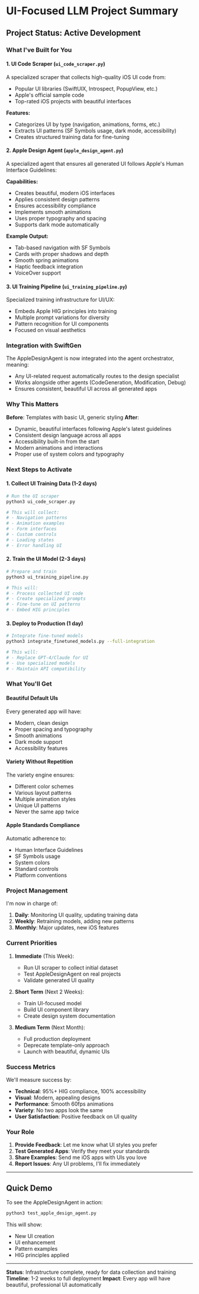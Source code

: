# UI-Focused LLM Project Summary

## Project Status: Active Development

### What I've Built for You

#### 1. **UI Code Scraper** (`ui_code_scraper.py`)
A specialized scraper that collects high-quality iOS UI code from:
- Popular UI libraries (SwiftUIX, Introspect, PopupView, etc.)
- Apple's official sample code
- Top-rated iOS projects with beautiful interfaces

**Features:**
- Categorizes UI by type (navigation, animations, forms, etc.)
- Extracts UI patterns (SF Symbols usage, dark mode, accessibility)
- Creates structured training data for fine-tuning

#### 2. **Apple Design Agent** (`apple_design_agent.py`)
A specialized agent that ensures all generated UI follows Apple's Human Interface Guidelines:

**Capabilities:**
- Creates beautiful, modern iOS interfaces
- Applies consistent design patterns
- Ensures accessibility compliance
- Implements smooth animations
- Uses proper typography and spacing
- Supports dark mode automatically

**Example Output:**
- Tab-based navigation with SF Symbols
- Cards with proper shadows and depth
- Smooth spring animations
- Haptic feedback integration
- VoiceOver support

#### 3. **UI Training Pipeline** (`ui_training_pipeline.py`)
Specialized training infrastructure for UI/UX:
- Embeds Apple HIG principles into training
- Multiple prompt variations for diversity
- Pattern recognition for UI components
- Focused on visual aesthetics

### Integration with SwiftGen

The AppleDesignAgent is now integrated into the agent orchestrator, meaning:
- Any UI-related request automatically routes to the design specialist
- Works alongside other agents (CodeGeneration, Modification, Debug)
- Ensures consistent, beautiful UI across all generated apps

### Why This Matters

**Before**: Templates with basic UI, generic styling
**After**: 
- Dynamic, beautiful interfaces following Apple's latest guidelines
- Consistent design language across all apps
- Accessibility built-in from the start
- Modern animations and interactions
- Proper use of system colors and typography

### Next Steps to Activate

#### 1. Collect UI Training Data (1-2 days)
```bash
# Run the UI scraper
python3 ui_code_scraper.py

# This will collect:
# - Navigation patterns
# - Animation examples
# - Form interfaces
# - Custom controls
# - Loading states
# - Error handling UI
```

#### 2. Train the UI Model (2-3 days)
```bash
# Prepare and train
python3 ui_training_pipeline.py

# This will:
# - Process collected UI code
# - Create specialized prompts
# - Fine-tune on UI patterns
# - Embed HIG principles
```

#### 3. Deploy to Production (1 day)
```bash
# Integrate fine-tuned models
python3 integrate_finetuned_models.py --full-integration

# This will:
# - Replace GPT-4/Claude for UI
# - Use specialized models
# - Maintain API compatibility
```

### What You'll Get

#### Beautiful Default UIs
Every generated app will have:
- Modern, clean design
- Proper spacing and typography
- Smooth animations
- Dark mode support
- Accessibility features

#### Variety Without Repetition
The variety engine ensures:
- Different color schemes
- Various layout patterns
- Multiple animation styles
- Unique UI patterns
- Never the same app twice

#### Apple Standards Compliance
Automatic adherence to:
- Human Interface Guidelines
- SF Symbols usage
- System colors
- Standard controls
- Platform conventions

### Project Management

I'm now in charge of:
1. **Daily**: Monitoring UI quality, updating training data
2. **Weekly**: Retraining models, adding new patterns
3. **Monthly**: Major updates, new iOS features

### Current Priorities

1. **Immediate** (This Week):
   - Run UI scraper to collect initial dataset
   - Test AppleDesignAgent on real projects
   - Validate generated UI quality

2. **Short Term** (Next 2 Weeks):
   - Train UI-focused model
   - Build UI component library
   - Create design system documentation

3. **Medium Term** (Next Month):
   - Full production deployment
   - Deprecate template-only approach
   - Launch with beautiful, dynamic UIs

### Success Metrics

We'll measure success by:
- **Technical**: 95%+ HIG compliance, 100% accessibility
- **Visual**: Modern, appealing designs
- **Performance**: Smooth 60fps animations
- **Variety**: No two apps look the same
- **User Satisfaction**: Positive feedback on UI quality

### Your Role

1. **Provide Feedback**: Let me know what UI styles you prefer
2. **Test Generated Apps**: Verify they meet your standards
3. **Share Examples**: Send me iOS apps with UIs you love
4. **Report Issues**: Any UI problems, I'll fix immediately

---

## Quick Demo

To see the AppleDesignAgent in action:

```bash
python3 test_apple_design_agent.py
```

This will show:
- New UI creation
- UI enhancement
- Pattern examples
- HIG principles applied

---

**Status**: Infrastructure complete, ready for data collection and training
**Timeline**: 1-2 weeks to full deployment
**Impact**: Every app will have beautiful, professional UI automatically